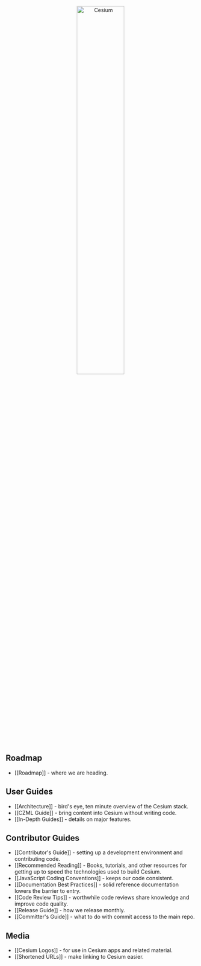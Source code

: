 <p align="center">
<img src="wiki/logos/Cesium_Logo_Color.jpg" width="50%" alt="Cesium" />
</p>

## Roadmap

* [[Roadmap]] - where we are heading.

## User Guides

* [[Architecture]] - bird's eye, ten minute overview of the Cesium stack.
* [[CZML Guide]] - bring content into Cesium without writing code.
* [[In-Depth Guides]] - details on major features.

## Contributor Guides

* [[Contributor's Guide]] - setting up a development environment and contributing code.
* [[Recommended Reading]] - Books, tutorials, and other resources for getting up to speed the technologies used to build Cesium.
* [[JavaScript Coding Conventions]] - keeps our code consistent.
* [[Documentation Best Practices]] - solid reference documentation lowers the barrier to entry.
* [[Code Review Tips]] - worthwhile code reviews share knowledge and improve code quality.
* [[Release Guide]] - how we release monthly.
* [[Committer's Guide]] - what to do with commit access to the main repo.

## Media

* [[Cesium Logos]] - for use in Cesium apps and related material.
* [[Shortened URLs]] - make linking to Cesium easier.